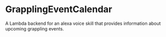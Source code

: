 # GrapplingEventCalendar
A Lambda backend for an alexa voice skill that provides information about upcoming grappling events.
